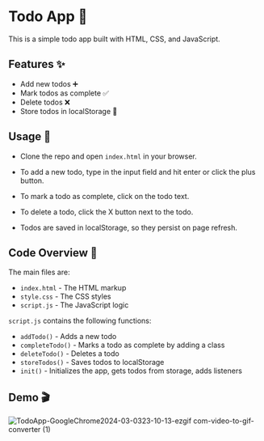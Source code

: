 # Todo App 📝

This is a simple todo app built with HTML, CSS, and JavaScript.

## Features ✨

- Add new todos ➕
- Mark todos as complete ✅
- Delete todos ❌
- Store todos in localStorage 🔄

## Usage 🚀

- Clone the repo and open `index.html` in your browser.

- To add a new todo, type in the input field and hit enter or click the plus button. 

- To mark a todo as complete, click on the todo text.

- To delete a todo, click the X button next to the todo.

- Todos are saved in localStorage, so they persist on page refresh.

## Code Overview 🧐

The main files are:

- `index.html` - The HTML markup
- `style.css` - The CSS styles
- `script.js` - The JavaScript logic

`script.js` contains the following functions:

- `addTodo()` - Adds a new todo
- `completeTodo()` - Marks a todo as complete by adding a class
- `deleteTodo()` - Deletes a todo 
- `storeTodos()` - Saves todos to localStorage
- `init()` - Initializes the app, gets todos from storage, adds listeners

## Demo 🎬
![TodoApp-GoogleChrome2024-03-0323-10-13-ezgif com-video-to-gif-converter (1)](https://github.com/Ibrahim-Naseef/TO-DO-LIST/assets/156147657/1a8c726f-7af7-47ff-8a5d-78d33196609a)


